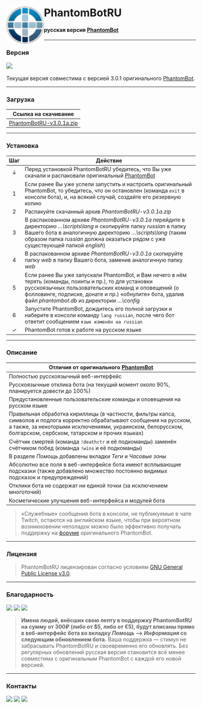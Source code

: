 # <img src="https://github.com/PhantomBotRU/PhantomBotRU/blob/nightly/web/panel/img/logo.png" width="100px" align="left" alt="PhantomBotRU"/> PhantomBotRU
#### русская версия [PhantomBot](https://phantom.bot "Перейти на сайт phantom.bot")

---

### Версия

[![](https://img.shields.io/github/release-pre/PhantomBotRU/PhantomBotRU.svg?style=popout-square&logoColor=blue&colorA=ffff00&colorB=ffff00&logo=data:image/png;base64,iVBORw0KGgoAAAANSUhEUgAAACAAAAAgCAYAAABzenr0AAAHt0lEQVR42q1Wa1Ob1xE%2Bf4J8xl%2FTtHX7xpNpk%2BnYjdN8MRk3EzeJEyeQJrKTEF9iO42dAMINxoDtQLhVjh1ksBEIgSQQlpBAr8VNCEmIOxi7zfh%2BN76Ox7d5urtCjaaSWyeTM%2FOgM8OefZ6zZ3ffVU%2B6GhsbF7e3txsHBgb0SCSCsbExTE9PY2ZmBuPj44hGowgGg7rL5TJaLJbF6udazc3N2T6fLzYyMoLZ2VlcunQJZ8%2BexV5XH3JsYYbsT58%2BjStXruDYsWMYHR2F3%2B%2BPtbS0ZP9EWrlxptvt1mOxGIaHh2Fs1bFkXz%2FM3UG5vaqdJEwxZM8CG%2FzDYpNv8%2FMZsfN6vTpFJPNHkVut1pW9vb3z7LSsrRtPfdMP9fUwVEUEVZ4gWJSqJFSNLiAGfpYaX9xGlQ8jg86UtvpE2ODg4Hxra%2BvKJyInw2xSz4eQZXJDlQSgyvqgdg9A7Q2iyj3IApiEECbCsPyKAO%2BQ2Kg9g3SGRJcGsIJ8UN7I%2Fx0OR%2Fb%2FvTmTdwX6sajsCFSRF6q4B2qXviCkF9WeQUm6pyv9eLpKZ%2FBeRNWSABLLxHJGzhb5kEm%2BPOSTE5Uj8dg357DzzRcVO6CMHVA7SMRXnriQnd1YWu2GLzKBGzduJCqAE1N%2Br1%2B%2FDn9sGstqPAliOttFPiiKhS5kFjs5qlwp801NTak5wQnH75VVYYP6shUqzw5V0C6HM4pdKHf6cebMGTx8%2BBBXr15Fz%2BS%2F4IrNMWR%2F%2BfJlPHr0COfOnUOlK0BnOuWs%2BMh3kM82rCDfzEFVpaeUGoewrIkO%2FK0Ralsz1PYWOZS5045AKIK7d%2B8isViIKXqKcJoh%2B1OnTiGx7t27h%2F5IjCMpPtQXNvZJvi0oPuSQJ7TZbD%2FkA9c5v%2F1T2w5CbamH%2Buww1OcWZBQ0IzAUxoMHDyArWUDkZDJEQNLiSLEI8mElX01xn1sbkEEcQ0ND0HU99p8Ox2Ex1lPIN34Ltek7qM1mMS5v7UrcPFVA%2BPtkpAhIRKLS2SO%2B1Ba63Kd1xLEfeeZWiQLlwmLF7ZUTaUk%2BkefWQq3fJ0ZLixuEiFZ6AaF%2FJkMEpFsXL17EspLDdLEDUBvI9yf%2FwLPExZyUd0bFvZ3bq7nDh6q2LlTZvah2%2BuALjUgY0yzJ%2BNDUHIITswzeS2KmWZKYenSCfHazb%2BGoIy5KVu4NuqI%2FOH%2F%2BPKampjAxMcGQErt58yY75dsmQ8hv3brFNsn2XJqMFHv6PsgzHj9%2BnMuVId%2BLCxcuxFs6%2FzG3%2B6DlmaEV1EMrPITXyq1i2BObgalvCqb%2BBQxMIzQ5K4Ta7jaCPQEREp6eYxsG28tZX3QKJ06cQIHtKAwHfTCYvTB850Fbdx8mJyeh2Fm%2B2Qlt%2B35oX9ZByzdj1d4mEeAaGoMpMAFTL6FvUhAcj99c29UCrUTAe74Ni0vY8RmBc2BEomu06UJsOOCGYX8napx%2B8aOYKL%2FOAe0zE7TPvyUhB7Cq7LAkiSs4CtPRsTgC44Lg2IKAIksy4gIoHxJ2iXPO%2FmhcQHMPER%2BBYZ8LBlMHauzdcQFcDma7B9qn1dC21IqQ13bVi4CeKN3EH4tDH2UQyUz8CYwN9Fw%2FQJ5g6pjYCPyMGLzD4%2FEnaPQKsaHWCUONA23eoyJM0QeCBwx2wLdg8J4Titsrl1cyODH5fyn28%2FPzuHbtWoo9J9udO3c48ZhQwFFPcCoeozhTG%2Bxu1DR1CGqtnfAHo1JCaZYICNN7h8anBWEKPZE%2FtgwjZNvsOQrLER2WTj%2Bcvl7pD3R5XfEMx%2BqW5BRAvbgB6qVNUC9vxrL1JVyrj29E3nAyHteIJIprdx%2BElvs1tI%2F3QPtwN9YUmuQZu7q6jIoHSJ7h8ivqoP7wIdTSXKg%2FrhcxlYfs3E7TC3CH4vDIb1oB9%2B%2Ffh9UTEFJtXRk0Qwm0D3ahwtwirZg%2BgvHhlQZI%2BRhlvPwJ1PMGqBfWkZiPkJG1Gf1DYe6IqQI6g8lI%2BzGKjU9i%2BaZyIdXeL4b2XhGW55YhHA4jEAjEVGLx9MrJVFpbD7UkB%2Bq5v0L97gMRs%2BjPW0WERCJZQEd%2FMlhA8s2F%2FJWtFUKq5XwFLfvv0N4pxL7D8Q8Rj34qedH0KgPJinWFUL99B%2BrZ7AUx7yHjT7moPGjjxJGk4qT1DUTh7BkUeGlP2c7%2Fkze3UqIt%2F7gU2rs7hFRbY4T2VgE2FJnAHBRxXf334tGZp1ceIDNfolz41WqoxW9D%2FWZNXJD2Lpbl5EEfDEtZzc3NJcpK9rdv30ZkbAprC6mXvF1AhIx8aKvzoL3xBbI%2BKgb7DoVC8%2FT26cd0Hhj54%2BTx%2BZH54lqoX7wO9cwbUL98My7o16tRTZGQoTRrPZ5ZuZGwSfacyM3tPiETvL4d2l8Y25C1rgjebh2cZ3a7%2FX%2BP5zw6U33KALni%2FTwRkYyqOqtMwAlxCbBwi6ML2qptSMaGHTV8cyF3Op3pxvL0keDpld%2Br%2BJsDyPh9TjoByUgRsDyHEq6%2Bhd9cwi43%2FzGLR2eeXincMsPlldEk8%2BpG1FkcHO4UAUzkdPuxZsseVOy3SKnRWUk4efOfunh65QGSnPEHirujlGFpVR3e2riTIfuTJ09ylXCHY2Kpcym1n2vxAMkzHI9R1DN4mEhMRIlpSno7t1fpcE%2B4%2Fg0h4P1MEwT%2BoAAAAABJRU5ErkJggg%3D%3D)](https://github.com/PhantomBotRU/PhantomBotRU/releases/latest "Скачать PhantomBotRU")

Текущая версия совместима с версией 3.0.1 оригинального [PhantomBot](https://phantom.bot "Перейти на сайт phantom.bot").

---

### Загрузка

| Ссылка на скачивание |
| -------------------- |
| [PhantomBotRU-v3.0.1a.zip](https://github.com/PhantomBotRU/PhantomBotRU/tree/v3.0.1a.zip "Скачать стабильную версию PhantomBotRU") |

---

### Установка

|  Шаг  | Действие |
| :---: | -------- |
|   ↓   | Перед установкой PhantomBotRU убедитесь, что Вы уже скачали и распаковали оригинальный [PhantomBot](https://phantom.bot "Перейти на сайт phantom.bot")
|   1   | Если ранее Вы уже успели запустить и настроить оригинальный PhantomBot, то убедитесь, что он остановлен (команда `exit` в консоли бота), и, на всякий случай, создайте его резервную копию |
|   2   | Распакуйте скачанный архив *PhantomBotRU-v3.0.1a.zip* |
|   3   | В распакованном архиве *PhantomBotRU-v3.0.1a* перейдите в директорию *…\scripts\lang* и скопируйте папку *russian* в папку Вашего бота в аналогичную директорию *…\scripts\lang* (таким образом папка *russian* должна оказаться рядом с уже существующей папкой *english*) |
|   4   | В распакованном архиве *PhantomBotRU-v3.0.1a* скопируйте папку *web* в папку Вашего бота, заменив аналогичную папку *web* |
|   5   | Если ранее Вы уже запускали PhantomBot, и Вам нечего в нём терять (команды, поинты и пр.), то для установки русскоязычных пользовательских команд и оповещений (о фолловинге, подписке, донате и пр.) «обнулите» бота, удалив файл *phantombot.db* из директории *…\config* |
|   6   | Запустите PhantomBot, дождитесь его полной загрузки и наберите в консоли команду `lang russian`, после чего бот ответит сообщением `язык изменён на russian` |
|   ✓   | PhantomBot готов к работе на русском языке |

---

### Описание

| Отличия от оригинального [PhantomBot](https://phantom.bot "Перейти на сайт phantom.bot") |
| ----------------------------------- |
| Полностью русскоязычный веб-интерфейс |
| Русскоязычные отклика бота (на текущий момент около 90%, планируется довести до 100%) |
| Предустановленные пользовательские команды и оповещения на русском языке |
| Правильная обработка кириллицы (в частности, фильтры капса, символов и подлога корректно обрабатывают сообщения на русском, а также, за некоторыми исключениями, украинском, белорусском, болгарском, сербском, татарском и прочих языках) |
| Счётчик смертей (команда `!deathctr` и её подкоманды) заменён счётчиком побед (команда `!wins` и её подкоманды) |
| В разделе *Помощь* добавлены вкладки *Теги* и *Часовые зоны* |
| Абсолютно все поля в веб-интерфейсе бота имеют всплывающие подсказки (также добавлено множество постоянно видимых подсказок и предупреждений) |
| Отклики бота не содержат ни единой точки (за исключением многоточий) |
| Косметические улучшения веб-интерфейса и модулей бота |

> «Служебные» сообщения бота в консоли, не публикуемые в чате Twitch, остаются на английском языке, чтобы при вероятном возникновении неполадок можно было эффективно получать поддержку на [форуме](https://community.phantom.bot "Перейти на форум community.phantom.bot") оригинального PhantomBot.

---

### Лицензия

> PhantomBotRU лицензирован согласно условиям [GNU General Public License v3.0](https://github.com/PhantomBotRU/PhantomBotRU/blob/nightly/LICENSE "Посмотреть лицению GNU GPL v3.0").

---

### Благодарность

[![](https://img.shields.io/badge/-QIWI-Копилка-FF8C00.svg?logoWidth=16&style=for-the-badge&logoColor=FFFFFF&colorA=FF8C00&colorB=FF8C00&logo=data:image/png;base64,iVBORw0KGgoAAAANSUhEUgAAACEAAAAhCAMAAABgOjJdAAACWFBMVEX%2FgwD%2FhQD%2FhgD%2FhwD%2FiAD%2FiQD%2FigD%2FigL%2FiwD%2FiwH%2FiwL%2FiwP%2FjAD%2FjAH%2FjAL%2FjAT%2FjQD%2FjQP%2FjQT%2FjQX%2FjgT%2Fjgb%2Fjwb%2FkAn%2FkAv%2FkQD%2FkQv%2FkQz%2FkhD%2FkhL%2Fkw7%2Fkw%2F%2FkxD%2FkxH%2FlBL%2FlBP%2FlBX%2FlRP%2FlRT%2FlRX%2FlRb%2FlRf%2Flhb%2Flhr%2Flxr%2FmBr%2FmBz%2FmB7%2FmRz%2FmR3%2FmSD%2FmSH%2Fmh7%2FmiH%2FmyH%2FnCX%2FnCb%2FnSf%2Fnir%2Fnyr%2Fnyz%2Fny3%2FoCz%2FoC3%2FoDD%2FoS7%2FoTD%2FoTL%2FojH%2FojT%2FozL%2FozP%2FpDX%2FpDb%2FpDn%2Fpjr%2Fpjz%2Fpzv%2Fpzz%2Fpz3%2Fpz7%2FqD7%2FqD%2F%2FqEH%2FqUD%2FqkP%2Fq0T%2Fq0b%2FrEz%2FrUr%2FrUv%2Frkz%2Frk3%2Fr1D%2FsE%2F%2FsVH%2FsVT%2FsVj%2Fs1b%2Fs1j%2FtFn%2FtVv%2Ftl3%2Ft2H%2Ft2L%2FuGP%2Fumb%2Fu2j%2FvGz%2FvW3%2Fvm%2F%2Fv3P%2FwHL%2FwHP%2FwHT%2FwXf%2FwXj%2Fw3j%2Fw3r%2FxHz%2FxH3%2FxoL%2Fx4P%2Fx4T%2FyIT%2FyIX%2FyYj%2Fyov%2Fy4v%2Fy4z%2Fy43%2Fy47%2FzJD%2FzpL%2FzpX%2Fz5T%2F1aL%2F1qP%2F1qT%2F1qb%2F2Kn%2F2ar%2F2av%2F2az%2F26%2F%2F27H%2F3bP%2F3rb%2F37f%2F37n%2F4Lr%2F4Lv%2F4b3%2F4r%2F%2F48L%2F5cT%2F5cb%2F58n%2F58r%2F6Mv%2F6M3%2F6c7%2F6c%2F%2F6tH%2F69P%2F7NT%2F7NX%2F7db%2F7df%2F7dj%2F7tn%2F7tr%2F8N7%2F8N%2F%2F8uL%2F8uP%2F8%2BT%2F9OX%2F9Ob%2F9Oj%2F9ur%2F9uv%2F9%2B7%2F%2BO%2F%2F%2BPD%2F%2BPH%2F%2BfH%2F%2BvP%2F%2BvT%2F%2B%2Fb%2F%2B%2Ff%2F%2FPj%2F%2FPn%2F%2Ffr%2F%2Ffv%2F%2Ffz%2F%2Fvz%2F%2Fv7%2F%2F%2F7%2F%2F%2F%2FceS4uAAACJklEQVR42n3SZ18UMRAHYDAzY9CghwiKigV7F7tiw3aiKPaKvXfsXey9gIiKBUWxoyIncCJwWPO1THJ7e1le8H%2B1M3l%2Bm9lsYkQ0BEwFSFjxpUQFUHruwXMXjm6aEA%2FcIhGB8bmFNdKk4fGOzhAljoBJRdJK2QpoJmBDtfTk52HitoCtTdIkFKj64ZjTaAnIqTfNR9snpvUcu%2FZmyFS7wBW82xvdqdocx4hzAphbqutgBkYEO6YbFZOZ%2B92pD3TnbkTwtEpV1s9jwg32ea%2BnnY1hAVukytlWwgpb91f18pkjrqmidjQJO%2B31KGUdwqLjK1UUoQeEZ6tLJy14v4AqTjGvgFWq%2BS8LtaBhdarY6xUYO1OqLAMjhgbVc55HdFqwcrcWS9Hs0v2zer7qEUmzTnxVzd%2BZZCaNe6KKFwneXdjIEikDfbkR7LwSv3JAeM2Aj%2FIhCSNwsT6d4jbcrHD3WmzT4xshEp9JlSPMLHZxSPKhzPIR5AhYr8WfA4hC0ElzSoBtn%2Bdlc%2Fd%2BtL4ldW5PIxZz%2FQ5y0W6NH6ZmgXAFDSw3pLH4%2BMYCeQaxRzDkZ2TfQhz%2FVkZzY1TsvtI56L3JOPy%2BRb5dWTIE7XcYkrinQlqpLdk%2FBrgtBIfeO%2B99aVI%2FtKH60%2BuX777LxoupaAljqFfG%2FEX%2BcYO6Jick9V94qebDDLCFQYSIxDkXnCMbfLkyGzyieYitfjqdlGghbMpy9LUoBJEv5T%2Bq7RP%2BRo7XXgAAAABJRU5ErkJggg%3D%3D)](https://qiwi.me/5e78d024-a014-4334-80d8-a0911dceb328 "Сделать пожертвование в QIWI Копилку")
[![](https://img.shields.io/badge/-Яндекс.Деньги-FF0000.svg?logoWidth=16&style=for-the-badge&logoColor=FFFFFF&colorA=FF0000&colorB=FF0000&logo=data:image/png;base64,iVBORw0KGgoAAAANSUhEUgAAACEAAAAhCAMAAABgOjJdAAABPlBMVEUAAAD%2FAAD%2FAAD%2FAAD%2FAAD%2FAAD%2FAAD%2FAAD%2FAQH%2FAgL%2FAwP%2FBAT%2FBgb%2FBwf%2FCAj%2FDAz%2FDQ3%2FEBD%2FGBj%2FGxv%2FIyP%2FKir%2FLCz%2FLi7%2FLy%2F%2FMDD%2FODj%2FOTn%2FPz%2F%2FQUH%2FR0f%2FSkr%2FS0v%2FTEz%2FUlL%2FWVn%2FW1v%2Fjo7%2FAAD%2FMzP%2FNTX%2FOzv%2FQUH%2FSkr%2FTk7%2FT0%2F%2FVFT%2FVVX%2FXFz%2FXV3%2FYGD%2FZGT%2Famr%2FbW3%2Fbm7%2Fb2%2F%2FcHD%2FcnL%2Fd3f%2FeXn%2FfX3%2Ffn7%2Fg4P%2Fh4f%2FiIj%2FiYn%2Fi4v%2FjIz%2Fj4%2F%2FkJD%2FmZn%2Fn5%2F%2FoqL%2FpaX%2Fqqr%2Fq6v%2Fra3%2Fr6%2F%2FsLD%2Fs7P%2Fu7v%2FvLz%2Fvr7%2Fv7%2F%2FwsL%2Fx8f%2Fycn%2Fy8v%2F0tL%2F2Nj%2F29v%2F3Nz%2F4OD%2F5eX%2F7e3%2F8PD%2F9fX%2F9vb%2F9%2Ff%2F%2Bfn%2F%2Bvr%2F%2B%2Fv%2F%2FPz%2F%2Ff3%2F%2Fv7%2F%2F%2F%2BynTl9AAAAJnRSTlMAUGts6vj5%2Fv7%2B%2Fv7%2B%2Fv7%2B%2Fv7%2B%2Fv7%2B%2Fv7%2B%2Fv7%2B%2Fv7%2B%2Fv7%2B%2Fv7%2B%2Fgtr5JIAAAEiSURBVHjahdRnT0IxGIbhKmLl4N44cOPenuNEFLfiAvcWldP7%2F%2F8BESI2Ia3PpzfNlTdpk6dCiEAwJk2JBQNCVEod1LTNLrmu643%2BEikqqnUwnXmnkHhpi6jSgJMA%2BPzIKdZLh0LfEAd11BfpOEAXGujKolZ%2Fhi2TOIZUYUgaRMsLfq9VDMBTo1WsQEZaRRJO7WIXUnaxAZd2MQyPDVbRniXXYxVOGs6sQk76sOnYXl3uABcL3ZFDowgnfUB9%2Bcog8pm6VwqwiNANjAydYxaLcFcnE2bR9ABz5tvmswa39TbR%2FAwz0ia24brWJlpfUYPSJvbhKqyJsr50vuH3yzKhde4E0k6Z0HobBaLFcU%2Fv7V%2F3J5a9%2BVDxdNzzxkrd%2F%2F%2F%2F%2BAZ76W%2F34iK%2BKAAAAABJRU5ErkJggg%3D%3D)](https://money.yandex.ru/to/410014576985955 "Сделать пожертвование через Яндекс Деньги")
[![](https://img.shields.io/badge/-Patreon-F96854.svg?logo=patreon&logoWidth=16&style=for-the-badge&logoColor=ffffff&colorA=F96854&colorB=F96854)](Скоро "Перейти на страницу PhantomBotRU на Patreon")

> **Имена людей, внёсших свою лепту в поддержку PhantomBotRU на сумму от 300₽ (либо от $5, либо от €5), будут вписаны прямо в веб-интерфейс бота во вкладку *Помощь* –> *Информация* со следующим обновлением бота.** Ваша поддержка — стимул не забрасывать PhantomBotRU и своевременно его обновлять. Без регулярных обновлений русская версия становится всё менее совместима с оригинальным PhantomBot с каждой его новой версией.

---

### Контакты

[![](https://img.shields.io/badge/-Twitch-6441A4.svg?logo=twitch&logoWidth=16&style=for-the-badge&logoColor=ffffff&colorA=6441A4&colorB=6441A4)](https://twitch.tv/phantombotru "Перейти на канал PhantomBotRU в Twitch")
[![](https://img.shields.io/badge/-Discord-7289DA.svg?logo=discord&logoWidth=16&style=for-the-badge&logoColor=ffffff&colorA=7289DA&colorB=7289DA)](https://discord.com "Перейти на сервер PhantomBotRU в Discord")
[![](https://img.shields.io/badge/-Email-168DE2.svg?logo=mail.ru&logoWidth=16&style=for-the-badge&logoColor=ffffff&colorA=168DE2&colorB=168DE2)](mailto:phantombotru@mail.ru "Написать письмо на phantombotru@mail.ru")
